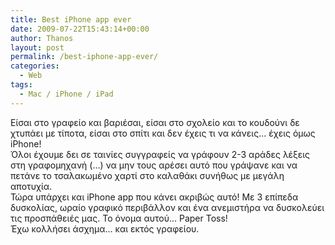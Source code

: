```yaml
---
title: Best iPhone app ever
date: 2009-07-22T15:43:14+00:00
author: Thanos
layout: post
permalink: /best-iphone-app-ever/
categories:
  - Web
tags:
  - Mac / iPhone / iPad
---
```

Είσαι στο γραφείο και βαριέσαι, είσαι στο σχολείο και το κουδούνι δε χτυπάει με τίποτα, είσαι στο σπίτι και δεν έχεις τι να κάνεις… έχεις όμως iPhone!  
Όλοι έχουμε δει σε ταινίες συγγραφείς να γράφουν 2-3 αράδες λέξεις στη γραφομηχανή (…) να μην τους αρέσει αυτό που γράψανε και να πετάνε το τσαλακωμένο χαρτί στο καλαθάκι συνήθως με μεγάλη αποτυχία.  
Τώρα υπάρχει και iPhone app που κάνει ακριβώς αυτό! Με 3 επίπεδα δυσκολίας, ωραίο γραφικό περιβάλλον και ένα ανεμιστήρα να δυσκολεύει τις προσπάθειές μας. Το όνομα αυτού… Paper Toss!  
Έχω κολλήσει άσχημα… και εκτός γραφείου.